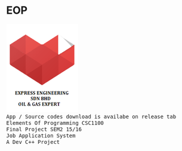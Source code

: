 # EOP
![EXPRESS ENGINEERING (Logo)](https://github.com/zamzameir/EOP/blob/master/banner.png)<br>
<tt>App / Source codes download is availabe on release tab</tt><br>
<tt>Elements Of Programming CSC1100</tt><br>
<tt>Final Project SEM2 15/16</tt><br>
<tt>Job Application System</tt><br>
<tt>A Dev C++ Project</tt>